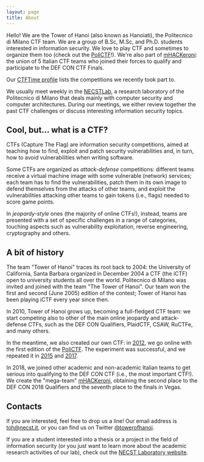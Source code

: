 ```yaml
---
layout: page
title: About
---
```


Hello! We are the Tower of Hanoi (also known as Hanoiati), the Politecnico di
Milano CTF team.
We are a group of B.Sc, M.Sc, and Ph.D. students interested in information
security. We love to play CTF and sometimes to organize them too (check out the
[PoliCTF](http://polictf.it)!).
We're also part of [mHACKeroni](https://mhackeroni.it): the union of
5 Italian CTF teams who joined their forces to qualify and participate to
the DEF CON CTF Finals.

Our [CTFTime profile](https://ctftime.org/team/300) lists the competitions we
recently took part to.

We usually meet weekly in the [NECSTLab](http://necst.it), a research
laboratory of the Politecnico di Milano that deals mainly with computer
security and computer architectures.
During our meetings, we either review together the past CTF challenges or
discuss interesting information security topics.

## Cool, but... what is a CTF?

CTFs (Capture The Flag) are information security competitions, aimed at
teaching how to find, exploit and patch security vulnerabilities and, in turn,
how to avoid vulnerabilities when writing software.

Some CTFs are organized as *attack-defense* competitions: different teams
receive a virtual machine image with some vulnerable (network) services; each
team has to find the vulnerabilities, patch them in its own image to defend
themselves from the attacks of other teams, and exploit the vulnerabilities
attacking other teams to gain tokens (i.e., flags) needed to score game points.

In *jeopardy-style* ones (the majority of online CTFs!), instead, teams are
presented with a set of specific challenges in a range of categories, touching
aspects such as vulnerability exploitation, reverse engineering, cryptography
and others.

## A bit of history

The team "Tower of Hanoi" traces its root back to 2004: the University of
California, Santa Barbara organized in December 2004 a CTF (the iCTF)
open to university students all over the world.
Politecnico di Milano was invited and joined with the team "The Tower of Hanoi".
Our team won the first and second (June 2005) edition of the contest;
Tower of Hanoi has been playing iCTF every year since then.

In 2010, Tower of Hanoi grows up, becoming a full-fledged CTF team:
we start competing also to other of the main online jeopardy and attack-defense CTFs,
such as the DEF CON Qualifiers, PlaidCTF, CSAW, RuCTFe, and many others.

In the meantime, we also created our own CTF: in [2012](https://2012.polictf.it), we
go online with the first edition of the [PoliCTF](https://www.polictf.it).
The experiment was successful, and we repeated it in [2015](https://2015.polictf.it)
and [2017](https://www.polictf.it).

In 2018, we joined other academic and non-academic Italian teams to get serious
into qualifying to the DEF CON CTF (i.e., the most important CTF!). We create
the "mega-team" [mHACKeroni](https://mhackeroni.it), obtaining the second place
to the DEF CON 2018 Qualifiers and the seventh place to the finals in Vegas.

## Contacts

If you are interested, feel free to drop us a line! Our email address is
[toh@necst.it](mailto:toh@necst.it), or you can find us on Twitter
[@towerofhanoi](https://twitter.com/towerofhanoi).

If you are a student interested into a thesis or a project in the field of
information security (or you just want to learn more about the academic
research activities of our lab), check out the [NECST Laboratory
website](http://necst.it).

